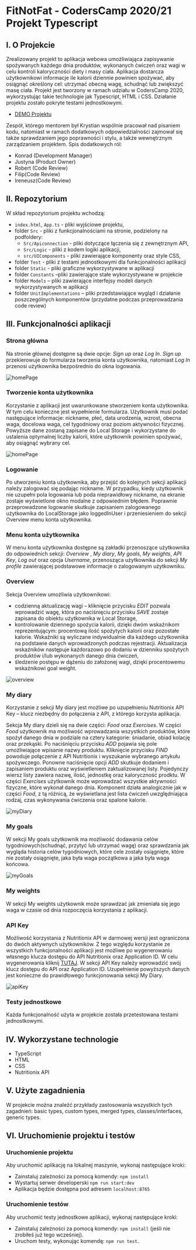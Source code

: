 # FitNotFat - CodersCamp 2020/21 Projekt Typescript 

## I. O Projekcie
Zrealizowany projekt to aplikacja webowa umożliwiająca zapisywanie spożywanych każdego dnia produktów, wykonanych ćwiczeń oraz wagi w celu kontroli kaloryczności diety i masy ciała. Aplikacja dostarcza użytkownikowi informacje ile kalorii dziennie powinien spożywać, aby osiągnąć określony cel: utrzymać obecną wagę, schudnąć lub zwiększyć masę ciała. Projekt jest tworzony w ramach udziału w CodersCamp 2020, wykorzystując takie technologie jak Typescript, HTML i CSS. Działanie projektu zostało pokryte testami jednostkowymi. 

* [DEMO Projektu](https://krystiankjjk.github.io/CodersCamp2020.Project.TypeScript.FitNotFat/)

Zespół, którego mentorem był Krystian wspólnie pracował nad pisaniem kodu, natomiast w ramach dodatkowych odpowiedzialności zajmował się także sprawdzaniem jego poprawności i stylu, a także wewnętrznym zarządzaniem projektem. Spis dodatkowych ról: 
* Konrad (Development Manager)
* Justyna (Product Owner)
* Robert (Code Review)
* Filip(Code Review)
* Ireneusz(Code Review)

## II. Repozytorium 
W skład repozytorium projektu wchodzą:
* `index.html`, `App.ts` - pliki wyjściowe projektu,
* folder `Src` - pliki z funkcjonalnościami na stronie, podzielony na podfoldery:
   *	`Src/Apiconnection` - pliki dotyczące łączenia się z zewnętrznym API,
   *	`Src/Logic` - pliki z kodem logiki aplikacji,
   *	`src/UIComponents` - pliki zawierające komponenty oraz style CSS,
*	folder `Test` - pliki z testami jednostkowymi dla funkcjonalności aplikacji
*	folder `Static` - pliki graficzne wykorzystywane w aplikacji
*	folder `Constants` –pliki zawierające stałe wykorzystywane w projekcie
*	folder `Models` – pliki zawierające interfejsy modeli danych wykorzystywanych w aplikacji
*	folder `UnitImplementations` – pliki przedstawiające wygląd i działanie poszczególnych komponentów (przydatne podczas przeprowadzania code review)

## III. Funkcjonalności aplikacji
### Strona główna 
Na stronie głównej dostępne są dwie opcje: *Sign up* oraz *Log In*. *Sign up* przekierowuje do formularza tworzenia konta użytkownika, natomiast *Log In* przenosi użytkownika bezpośrednio do okna logowania. 

![homePage](/Static/homePage.png)

### Tworzenie konta użytkownika
Korzystanie z aplikacji jest uwarunkowane stworzeniem konta użytkownika. W tym celu konieczne jest wypełnienie formularza. Użytkownik musi podać następujące informacje: nickname, płeć, data urodzenia, wzrost, obecna waga, docelowa waga, cel tygodniowy oraz poziom aktywności fizycznej. Powyższe dane zostaną zapisane do Local Storage i wykorzystane do ustalenia optymalnej liczby kalorii, które użytkownik powinien spożywać, aby osiągnąć wybrany cel.

![homePage](/Static/form.png)

### Logowanie
Po utworzeniu konta użytkownika, aby przejść do kolejnych sekcji aplikacji należy zalogować się podając nickname. W przypadku, kiedy użytkownik nie uzupełni pola logowania lub poda nieprawidłowy nickname, na ekranie zostaje wyświetlone okno modalne z odpowiednim błędem. Poprawnie przeprowadzone logowanie skutkuje zapisaniem zalogowanego użytkownika do LocalStorage jako loggedInUser i przeniesieniem do sekcji Overview menu konta użytkownika.  

### Menu konta użytkownika
W menu konta użytkownika dostępne są zakładki przenoszące użytkownika do odpowiednich sekcji: *Overview* , *My diary*, *My goals*, *My weights*, *API Key*, *Log out* oraz opcja *Username*, przenosząca użytkownika do sekcji *My profile* zawierającej podstawowe informacje o zalogowanym użytkowniku. 

### Overview
Sekcja Overview umożliwia użytkownikowi: 
*	codzienną aktualizację wagi – kliknięcie przycisku *EDIT* pozwala wprowadzić wagę, która po naciśnięciu przycisku *SAVE* zostaje zapisana do obiektu użytkownika w Local Storage,   
*	kontrolowanie dziennego spożycia kalorii, dzięki dwóm wskaźnikom reprezentującym: procentową ilość spożytych kalorii oraz pozostałe kalorie. Wskaźniki są wyliczane indywidualnie dla każdego użytkownika na podstawie danych wprowadzonych podczas rejestracji. Aktualizacja wskaźników następuje każdorazowo po dodaniu w dzienniku spożytych produktów i/lub wykonanych danego dnia ćwiczeń, 
*	śledzenie postępu w dążeniu do założonej wagi, dzięki procentowemu wskaźnikowi goal weight.

![overview](/Static/overview.png)

### My diary
Korzystanie z sekcji My diary jest możliwe po uzupełnieniu Nutritionix API Key – klucz niezbędny do połączenia z API, z którego korzysta aplikacja.

Sekcja My diary dzieli się na dwie części: *Food* oraz *Exercises*. W części *Food* użytkownik ma możliwość wprowadzania wszystkich produktów, które spożył danego dnia w podziale na cztery kategorie: śniadanie, obiad kolację oraz przekąski. Po naciśnięciu przycisku *ADD* pojawia się pole umożliwiające wpisanie nazwy produktu. Kliknięcie przycisku *FIND* powoduje połączenie z API Nutritionix i wyszukanie wybranego artykułu spożywczego. Ponowne naciśnięcie opcji *ADD* skutkuje dodaniem i zapisaniem produktu oraz wyświetleniem zaktualizowanej listy. Pojedynczy wiersz listy zawiera nazwę, ilość, jednostkę oraz kaloryczność prodktu. W części *Exercises* użytkownik może wprowadzać wszystkie aktywności fizyczne, które wykonał danego dnia. Komponent działa analogicznie jak w części *Food*, z tą różnicą, że wyświetlana jest lista ćwiczeń uwzględniająca rodzaj, czas wykonywania ćwiczenia oraz spalone kalorie. 

![myDiary](/Static/myDiary.png)

### My goals
W sekcji My goals użytkownik ma możliwość dodawania celów tygodniowych(schudnąć, przytyć lub utrzymać wagę) oraz sprawdzania jak wygląda historia celów tygodniowych, które cele zostały osiągnięte, które nie zostały osiągnięte, jaka była waga początkowa a jaka była waga końcowa. 

![myGoals](/Static/myGoals.png)

### My weights 
W sekcji My weights użytkownik może sprawdzać jak zmieniała się jego waga w czasie od dnia rozpoczęcia korzystania z aplikacji. 

### API Key 
Możliwość korzystania z Nutritionix API w darmowej wersji jest ograniczona do dwóch aktywnych użytkowników. Z tego względu korzystanie ze wszystkich funkcjonalności aplikacji jest możliwe po wygenerowaniu własnego klucza dostępu do API Nutritionix oraz Application ID. W celu wygenerowania kliknij [TUTAJ](https://www.nutritionix.com/business/api). W sekcji API Key należy wprowadzić swój klucz dostępu do API oraz Application ID. Uzupełnienie powyższych  danych jest konieczne do prawidłowego funkcjonowania sekcji My Diary. 

![apiKey](/Static/apiKey.png)

### Testy jednostkowe
Każda funkcjonalność użyta w projekcie została przetestowana testami jednostkowymi. 

## IV. Wykorzystane technologie
* TypeScript
* HTML
* CSS
* Nutritionix API 

## V. Użyte zagadnienia
W projekcie można znaleźć przykłady zastosowania wszystkich tych zagadnień: basic types, custom types, merged types, classes/interfaces, generic types.

## VI. Uruchomienie projektu i testów
### Uruchomienie projektu
Aby uruchomić aplikację na lokalnej maszynie, wykonaj następujące kroki:
* Zainstaluj zależności za pomocą komendy: `npm install`
* Wystartuj serwer developerski `npm run start:dev`
* Aplikacja będzie dostępna pod adresem `localhost:8765`

### Uruchomienie testów
Aby uruchomić testy jednostkowe aplikacji, wykonaj następujące kroki:
* Zainstaluj zależności za pomocą komendy: `npm install` (jeśli nie zrobiłeś już tego wcześniej).
* Uruchom testy, wykonując komendę: `npm run test`.


